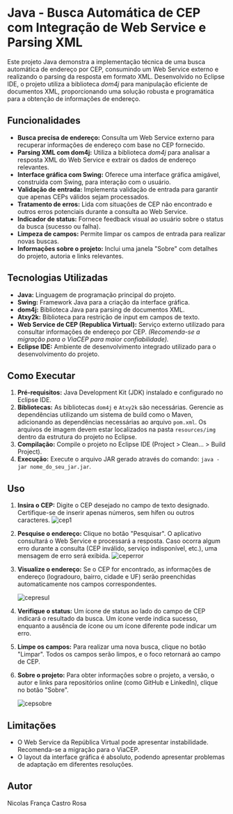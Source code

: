 # Java - Busca Automática de CEP com Integração de Web Service e Parsing XML

Este projeto Java demonstra a implementação técnica de uma busca automática de endereço por CEP, consumindo um Web Service externo e realizando o parsing da resposta em formato XML.  Desenvolvido no Eclipse IDE, o projeto utiliza a biblioteca *dom4j* para manipulação eficiente de documentos XML, proporcionando uma solução robusta e programática para a obtenção de informações de endereço.

## Funcionalidades

* **Busca precisa de endereço:** Consulta um Web Service externo para recuperar informações de endereço com base no CEP fornecido.
* **Parsing XML com dom4j:**  Utiliza a biblioteca *dom4j* para analisar a resposta XML do Web Service e extrair os dados de endereço relevantes.
* **Interface gráfica com Swing:**  Oferece uma interface gráfica amigável, construída com Swing, para interação com o usuário.
* **Validação de entrada:**  Implementa validação de entrada para garantir que apenas CEPs válidos sejam processados.
* **Tratamento de erros:** Lida com situações de CEP não encontrado e outros erros potenciais durante a consulta ao Web Service.
* **Indicador de status:**  Fornece feedback visual ao usuário sobre o status da busca (sucesso ou falha).
* **Limpeza de campos:**  Permite limpar os campos de entrada para realizar novas buscas.
* **Informações sobre o projeto:**  Inclui uma janela "Sobre" com detalhes do projeto, autoria e links relevantes.

## Tecnologias Utilizadas

* **Java:** Linguagem de programação principal do projeto.
* **Swing:**  Framework Java para a criação da interface gráfica.
* **dom4j:** Biblioteca Java para parsing de documentos XML.
* **Atxy2k:** Biblioteca para restrição de input em campos de texto.
* **Web Service de CEP (Republica Virtual):** Serviço externo utilizado para consultar informações de endereço por CEP.  _(Recomenda-se a migração para o ViaCEP para maior confiabilidade)._
* **Eclipse IDE:** Ambiente de desenvolvimento integrado utilizado para o desenvolvimento do projeto.

## Como Executar

1. **Pré-requisitos:** Java Development Kit (JDK) instalado e configurado no Eclipse IDE.
2. **Bibliotecas:**  As bibliotecas `dom4j` e `Atxy2k` são necessárias.  Gerencie as dependências utilizando um sistema de build como o Maven, adicionando as dependências necessárias ao arquivo `pom.xml`. Os arquivos de imagem devem estar localizados na pasta `resources/img` dentro da estrutura do projeto no Eclipse.
3. **Compilação:**  Compile o projeto no Eclipse IDE (Project > Clean... > Build Project).
4. **Execução:** Execute o arquivo JAR gerado através do comando: `java -jar nome_do_seu_jar.jar`.

## Uso

1. **Insira o CEP:** Digite o CEP desejado no campo de texto designado.  Certifique-se de inserir apenas números, sem hífen ou outros caracteres.
   ![cep1](https://github.com/user-attachments/assets/e9882702-00bc-437a-822c-b68a4a7da44e)

2. **Pesquise o endereço:** Clique no botão "Pesquisar". O aplicativo consultará o Web Service e processará a resposta.  Caso ocorra algum erro durante a consulta (CEP inválido, serviço indisponível, etc.), uma mensagem de erro será exibida.
   ![ceperror](https://github.com/user-attachments/assets/d5c1ea8d-79a8-431b-a976-66277821e2bf)

3. **Visualize o endereço:** Se o CEP for encontrado, as informações de endereço (logradouro, bairro, cidade e UF) serão preenchidas automaticamente nos campos correspondentes.
   
   ![cepresul](https://github.com/user-attachments/assets/b8acad4a-0029-4bdc-b6d7-9b950ad9ce82)

4. **Verifique o status:** Um ícone de status ao lado do campo de CEP indicará o resultado da busca. Um ícone verde indica sucesso, enquanto a ausência de ícone ou um ícone diferente pode indicar um erro.

5. **Limpe os campos:** Para realizar uma nova busca, clique no botão "Limpar".  Todos os campos serão limpos, e o foco retornará ao campo de CEP.

6. **Sobre o projeto:** Para obter informações sobre o projeto, a versão, o autor e links para repositórios online (como GitHub e LinkedIn), clique no botão "Sobre".
 
   ![cepsobre](https://github.com/user-attachments/assets/fe09bf9c-f9c2-458f-926f-931905da313f)
## Limitações

* O Web Service da República Virtual pode apresentar instabilidade. Recomenda-se a migração para o ViaCEP.
* O layout da interface gráfica é absoluto, podendo apresentar problemas de adaptação em diferentes resoluções.


## Autor

Nicolas França Castro Rosa




